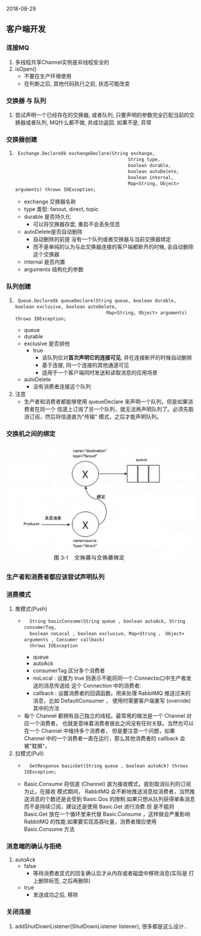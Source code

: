 2018-08-29

## 客户端开发

### 连接MQ
1. 多线程共享Channel实例是非线程安全的
2. isOpen()
    - 不要在生产环境使用
    - 在判断之后, 其他代码执行之前, 状态可能改变

### 交换器 与 队列
1. 尝试声明一个已经存在的交换器, 或者队列, 只要声明的参数完全匹配当前的交换器或者队列, MQ什么都不做, 并成功返回.
    如果不是, 异常

### 交换器创建
1.      Exchange.DeclareOk exchangeDeclare(String exchange,
                                                 String type,
                                                 boolean durable,
                                                 boolean autoDelete,
                                                 boolean internal,
                                                 Map<String, Object> arguments) throws IOException;
    - exchange 交换器名称
    - type 类型: fanout, direct, topic
    - durable 是否持久化
        - 可以将交换器存盘, 重启不会丢失信息
    - autoDelete是否自动删除
        - 自动删除的前提 没有一个队列或者交换器与当前交换器绑定
        - 而不是单纯的认为与此交换器连接的客户端都断开的时候, 会自动删除这个交换器
    - internal 是否内置
    - arguments 结构化的参数

### 队列创建
1.      Queue.DeclareOk queueDeclare(String queue, boolean durable, boolean exclusive, boolean autoDelete,
                                         Map<String, Object> arguments) throws IOException;
    - queue
    - durable
    - exclusive 是否排他
        - true
            - 该队列仅对**首次声明它的连接可见**, 并在连接断开的时候自动删除
            - 基于连接, 同一个连接的其他通道可见
            - 适用于一个客户端同时发送和读取消息的应用场景
    - autoDelete 
        - 没有消费者连接这个队列
2. 注意
    - 生产者和消费者都能够使用 queueDeclare 来声明一个队列，但是如果消费者在同一个
    信道上订阅了另一个队列，就无法再声明队列了。必须先取消订阅，然后将信道直为"传输" 模式，之后才能声明队列。

### 交换机之间的绑定
![](1.jpg)

### 生产者和消费者都应该尝试声明队列

### 消费模式
1. 推模式(Push)
    -       String basicConsume(String queue , boolean autoAck, String consumerTag,
            boolean noLocal , boolean exclusive, Map<String ， Object> arguments , Consumer callback)
            throws IOException 
        - queue
        - autoAck
        - consumerTag 区分多个消费者
        - noLocal : 设置为 true 则表示不能将同一个 Connectio口中生产者发送的消息传送给
          这个 Connection 中的消费者:
        - callback : 设置消费者的回调函数。用来处理 RabbitMQ 推送过来的消息，比如
          DefaultConsumer ， 使用时需要客户端重写 (override) 其中的方法
    - 每个 Channel 都拥有自己独立的线程。最常用的做法是一个 Channel 对应一个消费者，
      也就是意味着消费者彼此之间没有任何关联。当然也可以在一个 Channel 中维持多个消费者，
      但是要注意一个问题，如果 Channel 中的一个消费者一直在运行，那么其他消费者的 callback
      会被"耽搁"。
2. 拉模式(Pull)
    -       GetResponse basicGet(String queue , boolean autoAck) throws IOException;
    - Basic.Consume 将信道 (Channel) 直为接收模式，直到取消队列的订阅为止。在接收
      模式期间， RabbitMQ 会不断地推送消息给消费者，当然推送消息的个数还是会受到 Basic.Qos
      的限制.如果只想从队列获得单条消息而不是持续订阅，建议还是使用 Basic.Get 进行消费.但
      是不能将 Basic.Get 放在一个循环里来代替 Basic.Consume ，这样做会严重影响 RabbitMQ
      的性能.如果要实现高吞吐量，消费者理应使用 Basic.Consume 方法
      
### 消息端的确认与拒绝
1. autoAck
    - false
        - 等待消费者显式的回复确认后才从内存或者磁盘中移除消息(实际是 打上删除标签, 之后再删除)
    - true
        - 发送成功之后, 移除

### 关闭连接
1. addShutDownListener(ShutDownListener listener), 很多都是这么设计..

        